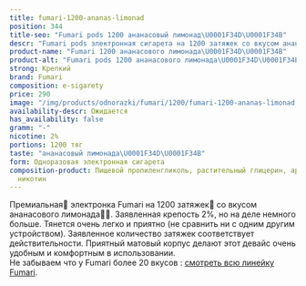 ```yaml
---
title: fumari-1200-ananas-limonad
position: 344
title-seo: "Fumari pods 1200 ананасовый лимонад\U0001F34D\U0001F34B"
descr: "Fumari pods электронная сигарета на 1200 затяжек со вкусом ананасового лимонада\U0001F34D\U0001F34B"
product-name: "Fumari 1200 ананасового лимонада\U0001F34D\U0001F34B"
product-alt: "Fumari pods 1200 ананасового лимонада\U0001F34D\U0001F34B"
strong: Крепкий
brand: Fumari
composition: e-sigarety
price: 290
image: "/img/products/odnorazki/fumari/1200/fumari-1200-ananas-limonad.png"
availability-descr: Ожидается
has_availability: false
gramm: "-"
nicotine: 2%
portions: 1200 тяг
taste: "ананасовый лимонада\U0001F34D\U0001F34B"
form: Одноразовая электронная сигарета
composition-product: Пищевой пропиленгликоль, растительный глицерин, ароматизатор,
  никотин
---
```


Премиальная🥇 электронка Fumari на 1200 затяжек💨 со вкусом ананасового лимонада🍈🧊. Заявленная крепость 2%, но на деле немного больше. Тянется очень легко и приятно (не сравнить ни с одним другим устройством). Заявленное количество затяжек соответствует действительности. Приятный матовый корпус делают этот девайс очень удобным и комфортным в использовании.<br>
Не забываем что у Fumari более 20 вкусов : [смотреть всю линейку Fumari](/fumari).